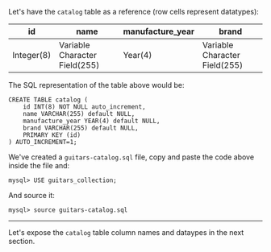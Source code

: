Let's have the `catalog` table as a reference (row cells represent datatypes):

| id | name | manufacture_year | brand |
|----|------|------|-------|
| Integer(8)   | Variable Character Field(255) | Year(4) | Variable Character Field(255) |

The SQL representation of the table above would be:

```
CREATE TABLE catalog ( 
	id INT(8) NOT NULL auto_increment,
	name VARCHAR(255) default NULL,
	manufacture_year YEAR(4) default NULL,
	brand VARCHAR(255) default NULL,
	PRIMARY KEY (id)
) AUTO_INCREMENT=1;
```

We've created a `guitars-catalog.sql` file, copy and paste the code above inside the file and:

```
mysql> USE guitars_collection;
```
And source it:
```
mysql> source guitars-catalog.sql
```
--- 

Let's expose the `catalog` table column names and dataypes in the next section.